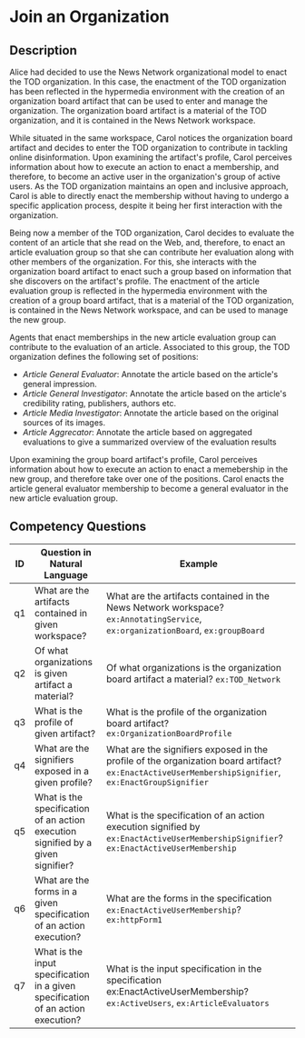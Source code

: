 # Join an Organization

## Description
Alice had decided to use the News Network organizational model to enact the TOD organization. In this case, the enactment of the TOD organization has been reflected in the hypermedia environment with the creation of an organization board artifact that can be used to enter and manage the organization. The organization board artifact is a material of the TOD organization, and it is contained in the News Network workspace. 

While situated in the same workspace, Carol notices the organization board artifact and decides to enter the TOD organization to contribute in tackling online disinformation. Upon examining the artifact's profile, Carol perceives information about how to execute an action to enact a membership, and therefore, to become an active user in the organization's group of active users. As the TOD organization maintains an open and inclusive approach, Carol is able to directly enact the membership without having to undergo a specific application process, despite it being her first interaction with the organization.

Being now a member of the TOD organization, Carol decides to evaluate the content of an article that she read on the Web, and, therefore, to enact an article evaluation group so that she can contribute her evaluation along with other members of the organization. For this, she interacts with the organization board artifact to enact such a group based on information that she discovers on the artifact's profile. The enactment of the article evaluation group is reflected in the hypermedia environment with the creation of a group board artifact, that is a material of the TOD organization, is contained in the News Network workspace, and can be used to manage the new group.

Agents that enact memberships in the new article evaluation group can contribute to the evaluation of an article. Associated to this group, the TOD organization defines the following set of positions:
+ _Article General Evaluator_: Annotate the article based on the article's general impression.
+ _Article General Investigator_: Annotate the article based on the article's credibility rating, publishers, authors etc.
+ _Article Media Investigator_: Annotate the article based on the original sources of its images.
+ _Article Aggrecator_: Annotate the article based on aggregated evaluations to give a summarized overview of the evaluation results

Upon examining the group board artifact's profile, Carol perceives information about how to execute an action to enact a memebership in the new group, and therefore take over one of the positions. Carol enacts the article general evaluator membership to become a general evaluator in the new article evaluation group. 

## Competency Questions

| ID | Question in Natural Language | Example |
|----|------------------------------|---------|
| q1 | What are the artifacts contained in given workspace?  | What are the artifacts contained in the News Network workspace? `ex:AnnotatingService`, `ex:organizationBoard`, `ex:groupBoard` |
| q2 | Of what organizations is given artifact a material? | Of what organizations is the organization board artifact a material? `ex:TOD_Network`            |
| q3 | What is the profile of given artifact? | What is the profile of the organization board artifact? `ex:OrganizationBoardProfile`            |
| q4 | What are the signifiers exposed in a given profile? | What are the signifiers exposed in the profile of the organization board artifact? `ex:EnactActiveUserMembershipSignifier`, `ex:EnactGroupSignifier` |
| q5 | What is the specification of an action execution signified by a given signifier? |  What is the specification of an action execution signified by `ex:EnactActiveUserMembershipSignifier`?  `ex:EnactActiveUserMembership`              |
| q6 | What are the forms in a given specification of an action execution?  |  What are the forms in the specification `ex:EnactActiveUserMembership`? `ex:httpForm1`         |
| q7 | What is the input specification in a given specification of an action execution?  | What is the input specification in the specification ex:EnactActiveUserMembership?  `ex:ActiveUsers`, `ex:ArticleEvaluators` |
